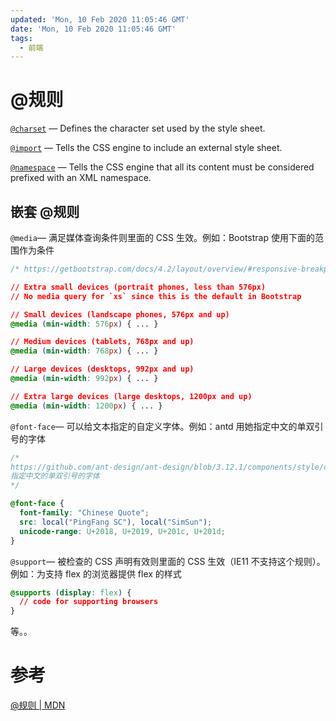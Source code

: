 ```yaml
---
updated: 'Mon, 10 Feb 2020 11:05:46 GMT'
date: 'Mon, 10 Feb 2020 11:05:46 GMT'
tags:
  - 前端
---
```


# @规则

[`@charset`](https://developer.mozilla.org/en-US/docs/Web/CSS/@charset) — Defines the character set used by the style sheet.

[`@import`](https://developer.mozilla.org/en-US/docs/Web/CSS/@import) — Tells the CSS engine to include an external style sheet.

[`@namespace`](https://developer.mozilla.org/en-US/docs/Web/CSS/@namespace) — Tells the CSS engine that all its content must be considered prefixed with an XML namespace.

## 嵌套 @规则

`@media`— 满足媒体查询条件则里面的 CSS 生效。例如：Bootstrap 使用下面的范围作为条件

```css
/* https://getbootstrap.com/docs/4.2/layout/overview/#responsive-breakpoints */

// Extra small devices (portrait phones, less than 576px)
// No media query for `xs` since this is the default in Bootstrap

// Small devices (landscape phones, 576px and up)
@media (min-width: 576px) { ... }

// Medium devices (tablets, 768px and up)
@media (min-width: 768px) { ... }

// Large devices (desktops, 992px and up)
@media (min-width: 992px) { ... }

// Extra large devices (large desktops, 1200px and up)
@media (min-width: 1200px) { ... }
```

`@font-face`— 可以给文本指定的自定义字体。例如：antd 用她指定中文的单双引号的字体

```css
/* 
https://github.com/ant-design/ant-design/blob/3.12.1/components/style/core/base.less 
指定中文的单双引号的字体
*/

@font-face {
  font-family: "Chinese Quote";
  src: local("PingFang SC"), local("SimSun");
  unicode-range: U+2018, U+2019, U+201c, U+201d;
}
```

`@support`— 被检查的 CSS 声明有效则里面的 CSS 生效（IE11 不支持这个规则）。例如：为支持 flex 的浏览器提供 flex 的样式

```css
@supports (display: flex) {
  // code for supporting browsers
}
```

等。。

# 参考

[@规则 | MDN](https://developer.mozilla.org/zh-CN/docs/Web/CSS/At-rule)

